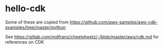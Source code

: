 # hello-cdk

Some of these are copied from https://github.com/aws-samples/aws-cdk-examples/tree/master/python

See https://gitlab.com/mdfranz/cheetsheetz/-/blob/master/aws/cdk.md for references on CDK
